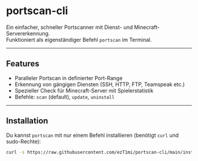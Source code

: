 # portscan-cli

Ein einfacher, schneller Portscanner mit Dienst- und Minecraft-Servererkennung.  
Funktioniert als eigenständiger Befehl `portscan` im Terminal.

---

## Features

- Paralleler Portscan in definierter Port-Range
- Erkennung von gängigen Diensten (SSH, HTTP, FTP, Teamspeak etc.)
- Spezieller Check für Minecraft-Server mit Spielerstatistik
- Befehle: `scan` (default), `update`, `uninstall`

---

## Installation

Du kannst `portscan` mit nur einem Befehl installieren (benötigt `curl` und sudo-Rechte):

```bash
curl -s https://raw.githubusercontent.com/ezT1mi/portscan-cli/main/install.sh | bash
